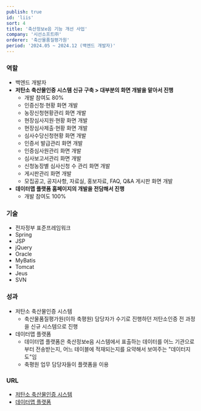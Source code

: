 ```yaml
---
publish: true
id: 'liis'
sort: 4
title: '축산정보e음 기능 개선 사업'
company: '시선소프트㈜'
orderer: '축산물품질평가원'
period: '2024.05 ~ 2024.12 (백엔드 개발자)'
---
```


### 역할

- 백엔드 개발자
- **저탄소 축산물인증 시스템 신규 구축 > 대부분의 화면 개발을 맡아서 진행**
  - 개발 참여도 80%
  - 인증신청&middot;현황 화면 개발
  - 농장신청현황관리 화면 개발
  - 현장심사지원&middot;현황 화면 개발
  - 현장심사제출&middot;현황 화면 개발
  - 심사수당신청현황 화면 개발
  - 인증서 발급관리 화면 개발
  - 인증심사원관리 화면 개발
  - 심사보고서관리 화면 개발
  - 신청농장별 심사신청 수 관리 화면 개발
  - 게시판관리 화면 개발
  - 모집공고, 공지사항, 자료실, 홍보자료, FAQ, Q&amp;A 게시판 화면 개발
- **데이터맵 플랫폼 홈페이지의 개발을 전담해서 진행**
  - 개발 참여도 100%

### 기술

- 전자정부 표준프레임워크
- Spring
- JSP
- jQuery
- Oracle
- MyBatis
- Tomcat
- Jeus
- SVN

### 성과

- 저탄소 축산물인증 시스템
  - 축산물품질평가원(이하 축평원) 담당자가 수기로 진행하던 저탄소인증 전 과정을 신규 시스템으로 진행
- 데이터맵 플랫폼
  - 데이터맵 플랫폼은 축산정보e음 시스템에서 표출하는 데이터를 어느 기관으로부터 전송받는지, 어느 테이블에 적재되는지를 요약해서 보여주는 "데이터지도"임
  - 축평원 업무 담당자들이 플랫폼을 이용

### URL

- [저탄소 축산물인증 시스템](https://liis.go.kr/newlcb/LcbMain.do)
- [데이터맵 플랫폼](https://liis.go.kr/datamap/DataMapMain.do)
